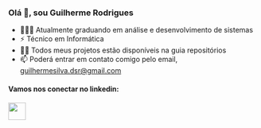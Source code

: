 
<!--
**Guilherme-dsr/Guilherme-dsr** is a ✨ _special_ ✨ repository because its `README.md` (this file) appears on your GitHub profile.

Here are some ideas to get you started:

- 🔭 I’m currently working on ...
- 🌱 I’m currently learning ...
- 👯 I’m looking to collaborate on ...
- 🤔 I’m looking for help with ...
- 💬 Ask me about ...
- 📫 How to reach me: ...
- 😄 Pronouns: ...
- ⚡ Fun fact: ...
-->

### Olá 👋, sou Guilherme Rodrigues

- 👨🏻‍🎓 Atualmente graduando em análise e desenvolvimento de sistemas
- ⚡ Técnico em Informática
- 👨‍💻 Todos meus projetos estão disponíveis na guia repositórios
- 📫 Poderá entrar em contato comigo pelo email, guilhermesilva.dsr@gmail.com

#### Vamos nos conectar no linkedin:
<p>
<a href="https://www.linkedin.com/in/guilherme-dsr/" target="_blank"><img align="left" width="35" height="35" src="https://cdn-icons-png.flaticon.com/512/174/174857.png"></a>
</p>

